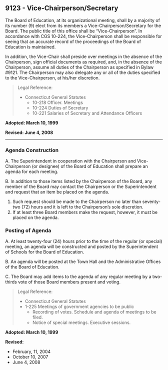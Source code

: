 ## 9123 - Vice-Chairperson/Secretary

The Board of Education, at its organizational meeting, shall by a majority of its number (9) elect from its members a Vice-Chairperson/Secretary for the Board.  The public title of this office shall be “Vice-Chairperson”.  In accordance with CGS 10-224, the Vice-Chairperson shall be responsible for seeing that an accurate record of the proceedings of the Board of Education is maintained.

In addition, the Vice-Chair shall preside over meetings in the absence of the Chairperson, sign official documents as required, and, in the absence of the Chairperson, assume all duties of the Chairperson as specified in Bylaw #9121.  The Chairperson may also delegate any or all of the duties specified to the Vice-Chairperson, at his/her discretion.

> Legal Reference: 
> 
> * Connecticut General Statutes
>   * 10-218 Officer. Meetings
>   * 10-224 Duties of Secretary
>   * 10-221 Salaries of Secretary and Attendance Officers

**Adopted:  March 10, 1999**

**Revised:  June 4, 2008**

---

### Agenda Construction

A.  The Superintendent in cooperation with the Chairperson and Vice-Chairperson (or designee) of the Board of Education shall prepare an agenda for each meeting.

B.  In addition to those items listed by the Chairperson of the Board, any member of the Board may contact the Chairperson or the Superintendent and request that an item be placed on the agenda.

  1.  Such request should be made to the Chairperson no later than seventy-two (72) hours and it is left to the Chairperson’s sole discretion.
  2.  If at least three Board members make the request, however, it must be placed on the agenda.

### Posting of Agenda

A.  At least twenty-four (24) hours prior to the time of the regular (or special) meeting, an agenda will be constructed and posted by the Superintendent of Schools for the Board of Education.

B.  An agenda will be posted at the Town Hall and the Administrative Offices of the Board of Education.

C.  The Board may add items to the agenda of any regular meeting by a two-thirds vote of those Board members present and voting.

> Legal Reference: 
> 
>   * Connecticut General Statutes
>    * 1-225 Meetings of government agencies to be public
>      * Recording of votes.  Schedule and agenda of meetings to be filed.
>      * Notice of special meetings.  Executive sessions.

**Adopted:  March 10, 1999**

**Revised:**

 * February, 11, 2004
 * October 10, 2007
 * June 4, 2008
